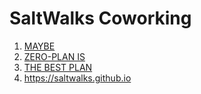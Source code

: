 # SaltWalks Coworking

1. [MAYBE](https://saltwalks.github.io)
2. [ZERO-PLAN IS](https://saltwalks.github.io)
3. [THE BEST PLAN](https://saltwalks.github.io)
4. https://saltwalks.github.io
